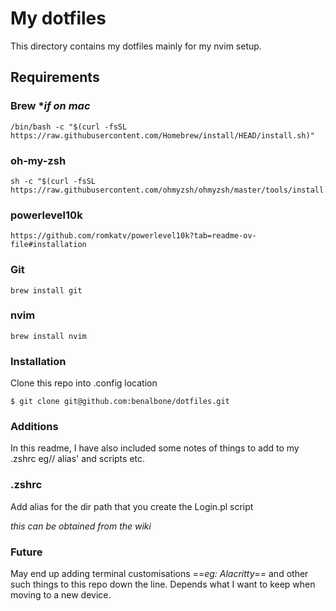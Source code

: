 # My dotfiles

This directory contains my dotfiles mainly for my nvim setup.

## Requirements

### Brew *_if on mac_

```
/bin/bash -c "$(curl -fsSL https://raw.githubusercontent.com/Homebrew/install/HEAD/install.sh)"
```

### oh-my-zsh

```
sh -c "$(curl -fsSL https://raw.githubusercontent.com/ohmyzsh/ohmyzsh/master/tools/install.sh)"
```

### powerlevel10k

```
https://github.com/romkatv/powerlevel10k?tab=readme-ov-file#installation
```

### Git

```
brew install git
```

### nvim

```
brew install nvim
```

### Installation

Clone this repo into .config location

```
$ git clone git@github.com:benalbone/dotfiles.git
```

### Additions

In this readme, I have also included some notes of things to add to my .zshrc eg// alias' and scripts etc.

### .zshrc

Add alias for the dir path that you create the Login.pl script

_this can be obtained from the wiki_

### Future

May end up adding terminal customisations ==_eg: Alacritty_== and other such things to this repo down the line. 
Depends what I want to keep when moving to a new device.
